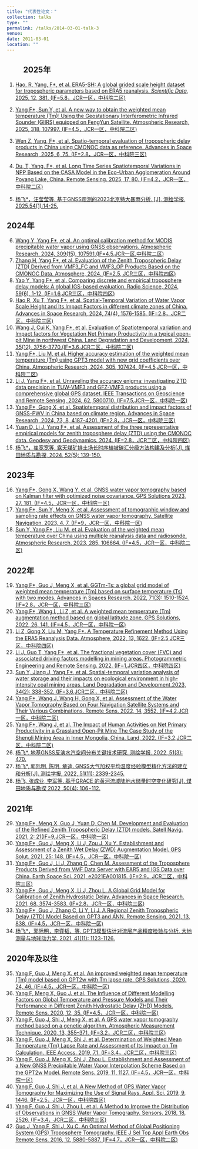 ```yaml
---
title: "代表性论文："
collection: talks
type: ""
permalink: /talks/2014-03-01-talk-3
venue: 
date: 2011-03-01
location: ""
---
```

## <span style="display:inline-block; width:45px;"></span>2025年                                                                                              
1. [Hao, R, Yang, F*, et al. ERA5-SH: A global grided scale height dataset for tropospheric parameters based on ERA5 reanalysis. *Scientific Data*, 2025, 12, 381. (IF=5.8，JCR一区，中科院二区)](https://doi.org/10.1038/s41597-025-04714-5)
                                                                                              
2. [Yang F*, Sun Y, et al. A new way to obtain the weighted mean temperature (Tm): Using the Geostationary Interferometric Infrared Sounder (GIIRS) equipped on FengYun Satellite. Atmospheric Research, 2025, 318, 107997. (IF=4.5，JCR一区，中科院二区)](https://doi.org/10.1016/j.atmosres.2025.107997)
3. [Wen Z, Yang, F*, et al. Spatio-temporal evaluation of tropospheric delay products in China using CMONOC data as reference. Advances in Space Research, 2025, 6, 75. (IF=2.8，JCR一区，中科院三区)](https://doi.org/10.1016/j.asr.2024.12.070)                                                                                                
4. [Du, T, Yang, F*, et al. Long Time Series Spatiotemporal Variations in NPP Based on the CASA Model in the Eco-Urban Agglomeration Around Poyang Lake, China. Remote Sensing. 2025, 17, 80. (IF=4.2，JCR一区，中科院二区)](https://doi.org/10.3390/rs17010080)
5.	[杨飞*，汪莹莹等. 基于GNSS观测的2023北京特大暴雨分析. [J]. 测绘学报, 2025,54(1):14-25. ](http://xb.chinasmp.com/CN/10.11947/j.AGCS.2025.20230548)   
## 2024年
6.	[Wang Y, Yang F*, et al. An optimal calibration method for MODIS precipitable water vapor using GNSS observations. Atmospheric Research. 2024, 309(15), 107591.(IF=4.5,JCR一区,中科院二区)](https://doi.org/10.1016/j.atmosres.2024.107591)                                                                                                
7.	[Zhang H, Yang F*, et al. Evaluation of the Zenith Tropospheric Delay (ZTD) Derived from VMF3_FC and VMF3_OP Products Based on the CMONOC Data. Atmosphere, 2024. (IF=2.5, JCR三区，中科院四区)](https://doi.org/10.3390/atmos15070766)                                                                                                
8.	[Yao Y, Yang F*, et al. Comparing discrete and empirical troposphere delay models: A global IGS-based evaluation. Radio Science, 2024, 59(6), 1-12. (IF=1.6,JCR三区，中科院四区)](https://doi.org/10.1029/2024RS007950)                                                                                                
9.	[Hao R, Xu T, Yang F*, et al. Spatial-Temporal Variation of Water Vapor Scale Height and Its Impact Factors in different climate zones of China. Advances in Space Research, 2024, 74(4), 1576-1585. (IF=2.8，JCR二区，中科院三区)](https://doi.org/10.1016/j.asr.2024.05.019)                                                                                                
10.	[Wang J, Cui K, Yang F*, et al. Evaluation of Spatiotemporal variation and Impact factors for Vegetation Net Primary Productivity in a typical open-pit Mine in northwest China. Land Degradation and Development, 2024, 35(12), 3756-3770.(IF=3.6,JCR二区，中科院二区)](https://doi.org/10.1002/ldr.5165)                                                                                                
11.	[Yang F*, Liu M, et al. Higher accuracy estimation of the weighted mean temperature (Tm) using GPT3 model with new grid coefficients over China. Atmospheric Research, 2024, 305, 107424. (IF=4.5,JCR一区，中科院二区)](https://doi.org/10.1016/j.atmosres.2024.107424)                                                                                                
12.	[Li J, Yang F*, et al. Unraveling the accuracy enigma: investigating ZTD data precision in TUW-VMF3 and GFZ-VMF3 products using a comprehensive global GPS dataset. IEEE Transactions on Geoscience and Remote Sensing, 2024, 62, 5800710. (IF=7.5,JCR一区，中科院一区)](https://doi.org/10.1109/TGRS.2024.3385228)                                                                                                
13.	[Yang F*, Gong X, et al. Spatiotemporal distribution and impact factors of GNSS-PWV in China based on climate region. Advances in Space Research, 2024, 73, 8, 4187-4201. (IF=2.8，JCR一区，中科院三区)](https://doi.org/10.1016/j.asr.2024.01.022)                                                                                                
14.	[Yuan D, Li J, Yang F*, et al. Assessment of the three representative empirical models for zenith troposphere delay (ZTD) using the CMONOC data. Geodesy and Geodynamics. 2024. (IF=2.8，JCR二区，中科院四区)](https://doi.org/10.1016/j.geog.2024.01.006)                                                                                                
15.	[杨飞*，崔宽宽等. 露天煤矿排土场长时序植被碳汇分级方法构建及分析[J]. 煤田地质与勘探, 2024, 52(5): 139-150.](https://doi.org/10.12363/issn.1001-1986.24.01.0023)
## 2023年                                                                                                
16.	[Yang F*, Gong X, Wang Y. et al. GNSS water vapor tomography based on Kalman filter with optimized noise covariance. GPS Solutions 2023, 27, 181. (IF=4.5，JCR一区，中科院一区)](https://doi.org/10.1007/s10291-023-01517-2)                                                                                                
17.	[Yang F*, Sun Y, Meng X, et al. Assessment of tomographic window and sampling rate effects on GNSS water vapor tomography. Satellite Navigation. 2023, 4, 7. (IF=9，JCR一区，中科院一区)](https://doi.org/10.1186/s43020-023-00096-4)                                                                                                
18.	[Sun Y, Yang F*, Liu M. et al. Evaluation of the weighted mean temperature over China using multiple reanalysis data and radiosonde. Atmospheric Research. 2023, 285, 106664. (IF=4.5，JCR一区，中科院二区)](https://doi.org/10.1016/j.atmosres.2023.106664)                                                                                                
## 2022年
19.	[Yang F*, Guo J, Meng X, et al. GGTm-Ts: a global grid model of weighted mean temperature (Tm) based on surface temperature (Ts) with two modes. Advances in Spaces Research. 2022, 71(3): 1510-1524. (IF=2.8，JCR一区，中科院三区)](https://doi.org/10.1016/j.asr.2022.10.010)                                                                                                
20.	[Yang F*, Wang L, Li Z, et al. A weighted mean temperature (Tm) augmentation method based on global latitude zone. GPS Solutions, 2022, 26, 141. (IF=4.5，JCR一区，中科院一区)](https://doi.org/10.1007/s10291-022-01335-y)                                                                                                
21.	[Li Z, Gong X, Liu M, Yang F*. A Temperature Refinement Method Using the ERA5 Reanalysis Data. Atmosphere, 2022, 13, 1622. (IF=2.5,JCR三区，中科院四区)](https://doi.org/10.3390/atmos13101622)                                                                                                
22.	[Li J, Guo T, Yang F*, et al. The fractional vegetation cover (FVC) and associated driving factors modelling in mining areas. Photogrammetric Engineering and Remote Sensing. 2022. (IF=1,JCR四区，中科院四区)](https://doi.org/10.14358/PERS.21-00070R3)                                                                                                
23.	[Sun Y, Jiang J, Yang F*, et al. Spatial-temporal variation analysis of water storage and their impacts on ecological environment in high-intensity coal mining areas. Land Degradation and Development.2023, 34(2): 338-352. (IF=3.6,JCR二区，中科院二区)](http://dx.doi.org/10.1002/ldr.4462)                                                                                                
24.	[Yang F*, Wang J, Wang H, Gong X, et al. Assessment of the Water Vapor Tomography Based on Four Navigation Satellite Systems and Their Various Combinations. Remote Sens. 2022, 14, 3552. (IF=4.2,JCR一区，中科院二区)](https://doi.org/10.3390/rs14153552)                                                                                                
25.	[Yang F*, Wang J, et al. The Impact of Human Activities on Net Primary Productivity in a Grassland Open-Pit Mine The Case Study of the Shengli Mining Area in Inner Mongolia, China. Land, 2022. (IF=3.2,JCR二区，中科院二区)](https://doi.org/10.3390/land11050743)                                                                                                
26.	[杨飞*. 地基GNSS反演水汽空间分布关键技术研究. 测绘学报. 2022, 51(3): 470.](https://doi.org/10.11947/j.AGCS.2022.20200524)                                                                                                
27.	[杨飞*, 郭际明, 陈明, 章迪. GNSS大气加权平均温度经验模型精化方法的建立和分析[J]. 测绘学报, 2022, 51(11): 2339-2345.](https://doi.org/10.11947/j.AGCS.2022.20210269)                                                                                                
28.	[杨飞, 张成业, 李军等. 基于GRACE 的黄河流域陆地水储量时空变化研究[J]. 煤田地质与勘探,2022, 50(4): 106−112.](https://dx.doi.org/10.12363/issn.1001-1986.21.09.0477)
## 2021年                                                                                                
29.	[Yang F*, Meng X, Guo J, Yuan D, Chen M. Development and Evaluation of the Refined Zenith Tropospheric Delay (ZTD) models. Satell Navig. 2021, 2: 21(IF=9,JCR一区，中科院一区)](https://doi.org/10.1186/s43020-021-00052-0)                                                                                                
30.	[Yang F*, Guo J, Meng X, Li J, Zou J, Xu Y. Establishment and Assessment of a Zenith Wet Delay (ZWD) Augmentation Model. GPS Solut. 2021, 25: 148. (IF=4.5，JCR一区，中科院一区)](https://doi.org/10.1007/s10291-021-01187-y)                                                                                                
31.	[Yang F*, Guo J, Li J, Zhang C, Chen M. Assessment of the Troposphere Products Derived from VMF Data Server with EAR5 and IGS Data over China. Earth Space Sci. 2021, e2021EA001815. (IF=2.9，JCR二区，中科院三区)](https://doi.org/10.1029/2021EA001815)                                                                                                
32.	[Yang F*, Guo J, Meng X, Li J, Zhou L. A Global Grid Model for Calibration of Zenith Hydrostatic Delay. Advances in Space Research. 2021, 68, 3574-3583. (IF=2.8，JCR一区，中科院三区)](https://doi.org/10.1016/j.asr.2021.06.044)                                                                                                
33.	[Yang F*, Guo J, Zhang C, Li Y, Li J. A Regional Zenith Tropospheric Delay (ZTD) Model Based on GPT3 and ANN. Remote Sensing. 2021, 13, 838. (IF=4.5，JCR一区，中科院一区)](https://doi.org/10.3390/rs13050838)                                                                                                
34.	[杨飞*，郭际明，李弈韬，等. GPT3模型估计对流层产品精度检验与分析. 大地测量与地球动力学. 2021, 41(11): 1123-1126. ](http://dx.doi.org/10.14075/j.jgg.2021.11.005)                                                                                                                                                                      
## 2020年及以往
35.	[Yang F, Guo J, Meng X. et al. An improved weighted mean temperature (Tm) model based on GPT2w with Tm lapse rate. GPS Solutions, 2020, 24, 46. (IF=4.5，JCR一区，中科院一区)](https://doi.org/10.1007/s10291-020-0953-9)                                                                                                
36.	[Yang F, Meng X, Guo J. et al. The Influence of Different Modelling Factors on Global Temperature and Pressure Models and Their Performance in Different Zenith Hydrostatic Delay (ZHD) Models. Remote Sens. 2020, 12, 35. (IF=4.5，JCR一区，中科院一区)](https://doi.org/10.3390/rs12010035)                                                                                                
37.	[Yang F, Guo J, Shi J, Meng X. et al. A GPS water vapor tomography method based on a genetic algorithm. Atmospheric Measurement Technique. 2020, 13, 355–371. (IF=3.2，JCR二区，中科院三区)](https://doi.org/10.5194/amt-13-355-2020)                                                                                                
38.	[Yang F, Guo J, Meng X, Shi J. et al. Determination of Weighted Mean Temperature (Tm) Lapse Rate and Assessment of Its Impact on Tm Calculation. IEEE Access. 2019, 7,1. (IF=3.4，JCR二区，中科院三区)](https://doi.org/10.1109/ACCESS.2019.2946916)                                                                                                
39.	[Yang F, Guo J, Meng X, Shi J, Zhou L. Establishment and Assessment of a New GNSS Precipitable Water Vapor Interpolation Scheme Based on the GPT2w Model. Remote Sens. 2019, 11, 1127. (IF=4.5，JCR一区，中科院一区)](https://doi.org/10.3390/rs11091127)                                                                                                
40.	[Yang F, Guo J, Shi J, et al. A New Method of GPS Water Vapor Tomography for Maximizing the Use of Signal Rays. Appl. Sci. 2019, 9, 1446. (IF=2.5，JCR一区，中科院四区)](https://doi.org/10.3390/app9071446)                                                                                                
41.	[Yang F, Guo J, Shi J, Zhou L, et al. A Method to Improve the Distribution of Observations in GNSS Water Vapor Tomography. Sensors. 2018, 18, 2526. (IF=3.4，JCR二区，中科院三区)](https://doi.org/10.3390/s18082526)                                                                                                
42.	[Guo J, Yang F, Shi J, Xu C. An Optimal Method of Global Positioning System (GPS) Troposphere Tomography. IEEE J Sel Top Appl Earth Obs Remote Sens. 2016, 12, 5880-5887. (IF=4.7，JCR一区，中科院二区)](https://doi.org/10.1109/JSTARS.2016.2546316)

